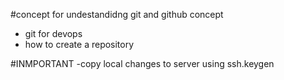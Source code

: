 #concept for undestandidng git and github concept
- git for devops 
- how to create a repository

#INMPORTANT
-copy local changes to server using ssh.keygen
